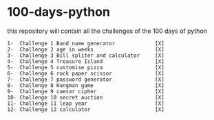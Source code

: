 # 100-days-python
this repository will contain all the challenges of the 100 days of python

    1-  Challenge 1 Band name generator             [X]
    2-  Challenge 2 age in weeks                    [X]
    3-  Challenge 3 Bill spliter and calculator     [X]
    4-  Challenge 4 Treasure Island                 [X]
    5-  Challenge 5 customise pizza                 [X]
    6-  Challenge 6 rock paper scissor              [X]
    7-  Challenge 7 password generator              [X]
    8-  Challenge 8 Hangman game                    [X]
    9-  Challenge 9 caesar cipher                   [X]
    10- Challenge 10 secret auction                 [X]
    11- Challenge 11 leap year                      [X]
    12- Challenge 12 calculator                     [X]